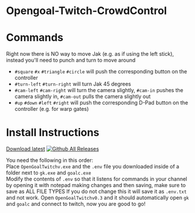 # Opengoal-Twitch-CrowdControl  

# Commands
Right now there is NO way to move Jak (e.g. as if using the left stick), instead you'll need to punch and turn to move around
- `#square` `#x` `#triangle` `#circle` will push the corresponding button on the controller
- `#turn-left` `#turn-right` will turn Jak 45 degrees
- `#cam-left` `#cam-right` will turn the camera slightly, `#cam-in` pushes the camera slightly in, `#cam-out` pulls the camera slightly out
- `#up` `#down` `#left` `#right` will push the corresponding D-Pad button on the controller (e.g. for warp gates)

# Install Instructions
[Download latest](https://github.com/zedb0t/Opengoal-Twitch-CrowdControl/releases/latest/download/Opengoal-Twitch-CrowdControl.rar) [![Github All Releases](https://img.shields.io/github/downloads/zedb0t/Opengoal-Twitch-CrowdControl/total.svg)]()

You need the following in this order:  
Place `OpenGoalTwitchv.exe` and the `.env` file you downloaded inside of a folder next to `gk.exe` and `goalc.exe`  
Modify the contents of `.env` so that it listens for commands in your channel by opening it with notepad making changes and then saving, make sure to save as ALL FILE TYPES If you do not change this it will save it as `.env.txt` and not work. 
Open `OpenGoalTwitchv0.3` and it should automatically open `gk` and `goalc` and connect to twitch, now you are good to go!  
